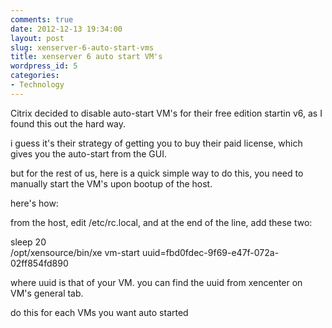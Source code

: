 ```yaml
---
comments: true
date: 2012-12-13 19:34:00
layout: post
slug: xenserver-6-auto-start-vms
title: xenserver 6 auto start VM's
wordpress_id: 5
categories:
- Technology
---
```


Citrix decided to disable auto-start VM's for their free edition startin v6, as I found this out the hard way.




i guess it's their strategy of getting you to buy their paid license, which gives you the auto-start from the GUI.




but for the rest of us, here is a quick simple way to do this, you need to manually start the VM's upon bootup of the host.




here's how:




from the host, edit /etc/rc.local, and at the end of the line, add these two:




sleep 20  
/opt/xensource/bin/xe vm-start uuid=fbd0fdec-9f69-e47f-072a-02ff854fd890




where uuid is that of your VM. you can find the uuid from xencenter on VM's general tab.




do this for each VMs you want auto started
